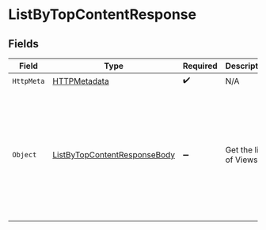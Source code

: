 # ListByTopContentResponse


## Fields

| Field                                                                                      | Type                                                                                       | Required                                                                                   | Description                                                                                | Example                                                                                    |
| ------------------------------------------------------------------------------------------ | ------------------------------------------------------------------------------------------ | ------------------------------------------------------------------------------------------ | ------------------------------------------------------------------------------------------ | ------------------------------------------------------------------------------------------ |
| `HttpMeta`                                                                                 | [HTTPMetadata](../../Models/Components/HTTPMetadata.md)                                    | :heavy_check_mark:                                                                         | N/A                                                                                        |                                                                                            |
| `Object`                                                                                   | [ListByTopContentResponseBody](../../Models/Requests/ListByTopContentResponseBody.md)      | :heavy_minus_sign:                                                                         | Get the list of Views                                                                      | {<br/>"success": true,<br/>"data": [<br/>{<br/>"videoTitle": "Cycle",<br/>"views": 44,<br/>"uniqueViews": 40<br/>}<br/>]<br/>} |